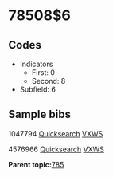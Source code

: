 # 78508$6

## Codes

-   Indicators
    -   First: 0
    -   Second: 8
-   Subfield: 6

## Sample bibs

1047794 [Quicksearch](https://search.library.yale.edu/catalog/1047794) [VXWS](http://prodorbis.library.yale.edu:7014/vxws/GetHoldingsService?bibId=1047794)

4576966 [Quicksearch](https://search.library.yale.edu/catalog/4576966) [VXWS](http://prodorbis.library.yale.edu:7014/vxws/GetHoldingsService?bibId=4576966)

**Parent topic:**[785](../../tags/785/785.md)

